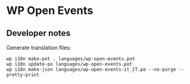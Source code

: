 # WP Open Events

## Developer notes

Generate translation files:

```
wp i18n make-pot . languages/wp-open-events.pot
wp i18n update-po languages/wp-open-events.pot
wp i18n make-json languages/wp-open-events-it_IT.po --no-purge --pretty-print
```
